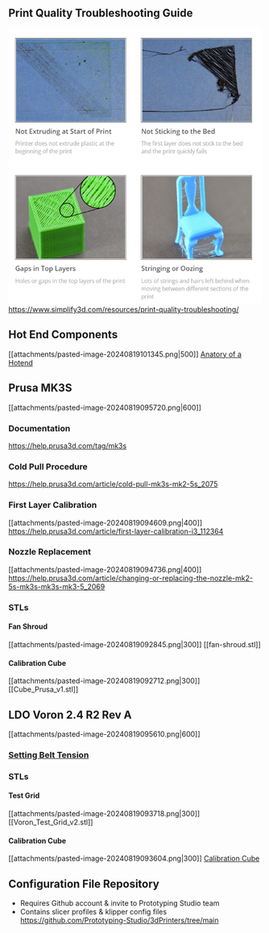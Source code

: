 ## Print Quality Troubleshooting Guide
![Troubleshooting Guide|500](attachments/pasted-image-20240819091655.png)
https://www.simplify3d.com/resources/print-quality-troubleshooting/
## Hot End Components
[[attachments/pasted-image-20240819101345.png|500]]
[Anatory of a Hotend](https://e3d-online.com/blogs/news/anatomy-of-a-hotend)
## Prusa MK3S
[[attachments/pasted-image-20240819095720.png|600]]
### Documentation
https://help.prusa3d.com/tag/mk3s
### Cold Pull Procedure
https://help.prusa3d.com/article/cold-pull-mk3s-mk2-5s_2075
### First Layer Calibration
[[attachments/pasted-image-20240819094609.png|400]]
https://help.prusa3d.com/article/first-layer-calibration-i3_112364
### Nozzle Replacement
[[attachments/pasted-image-20240819094736.png|400]]
https://help.prusa3d.com/article/changing-or-replacing-the-nozzle-mk2-5s-mk3s-mk3s-mk3-5_2069
### STLs

#### Fan Shroud
[[attachments/pasted-image-20240819092845.png|300]]
[[fan-shroud.stl]]
#### Calibration Cube
[[attachments/pasted-image-20240819092712.png|300]]
[[Cube_Prusa_v1.stl]]
## LDO Voron 2.4 R2 Rev A
[[attachments/pasted-image-20240819095610.png|600]]
### [Setting Belt Tension](https://docs.vorondesign.com/tuning/secondary_printer_tuning.html#belt-tension)
### STLs

#### Test Grid
[[attachments/pasted-image-20240819093718.png|300]]
[[Voron_Test_Grid_v2.stl]]
#### Calibration Cube
[[attachments/pasted-image-20240819093604.png|300]]
[Calibration Cube](Voron_Design_Cube_v7.stl)
## Configuration File Repository
- Requires Github account & invite to Prototyping Studio team
- Contains slicer profiles & klipper config files
https://github.com/Prototyping-Studio/3dPrinters/tree/main
